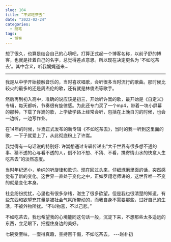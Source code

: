 ```yaml
---
slug: 104
title: “不如吃茶去”
date: "2022-02-24"
categories: 
  - 随笔
tags: 
  - 博客
---
```




想了很久，也算是结合自己的心境吧，打算正式起一个博客名称，以前子舒的博客，也就是挂着自己的名字，总觉得差点意思。所以现在决定更名为 '不如吃茶去'。其中含义，听我娓娓道来...

<!-- more -->

---

我是从中学开始接触音乐的，当时喜欢唱歌，会听很多当时流行的歌曲。那时候比较火的最多的还是周杰伦的歌，还有就是林俊杰等歌手。

然后再到初入高中，准确的说应该是初三，开始听许嵩的歌，最开始是《自定义》专辑，每天都听，节奏很有旋律感。为此还专门买了一个mp4，带着一块小屏幕的那种，下载了许嵩的歌，上学放学路上经常会听，包括在上晚自习的时候，也会一边听，一边写作业。

在14年的时候，许嵩正式发布的新专辑《不如吃茶去》，当时的我一听到这里面的歌，一下子就爱上了，从此彻底粉上了许嵩。

我觉得有一句话说的特别好: 许嵩想通过专辑传递出“大千世界有很多想不通的事、猜不透的心与看不透的人，倒不如不想、不猜、不看，携寄情山水的快意人生吃茶去”的淡然态度。 

当时年纪还小，单纯的听旋律和歌词。现在回过头来，仔细琢磨里面的话，突然感觉有了新的变化。这世界一直处于变化之中，正如罗翔老师讲的，这世界唯一不变的就是变化本身。

社会纷纷扰扰，心里也有很多杂绪，滋生了很多欲望。但是我也很清楚的知道，有些东西和欲望充其量是被社会气氛所带动的，而我自身不需要那些，过好自己的生活，不被外物所扰。“不以物喜，不以己悲。”

不如吃茶去，我也希望我的心境能同这句话一般，沉淀下来，不想那些太多遥远的东西，立足眼下，把握住身边的美好。

七碗受至味，一壶得真趣，空持百千偈，不如吃茶去。 ---赵朴初
